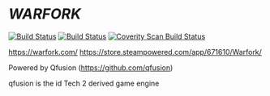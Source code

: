# ___WARFORK___ 

[![Build Status][travis-badge]][travis-url]
[![Build Status][appveyor-badge]][appveyor-url]
[![Coverity Scan Build Status][coverity-badge]][coverity-url]

https://warfork.com/
https://store.steampowered.com/app/671610/Warfork/

Powered by Qfusion (https://github.com/qfusion)

qfusion is the id Tech 2 derived game engine

[travis-badge]: https://travis-ci.org/TeamForbiddenLLC/warfork-qfusion.svg?branch=master
[travis-url]: https://travis-ci.org/TeamForbiddenLLC/warfork-qfusion/
[appveyor-badge]: https://ci.appveyor.com/api/projects/status/kpu8ugd2fs22vm59?svg=true
[appveyor-url]: https://ci.appveyor.com/project/Warfork/warfork-qfusion
[coverity-badge]: https://scan.coverity.com/projects/warfork/badge.svg
[coverity-url]: https://scan.coverity.com/projects/warfork
